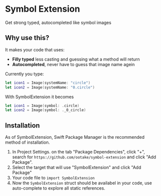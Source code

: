 # Symbol Extension
Get strong typed, autocompleted like symbol images

## Why use this?

It makes your code that uses:
- **Filly typed** less casting and guessing what a method will return
- **Autocompleted**, never have to guess that image name agein

Currently you type:
```swift
let icon1 = Image(systemName: "circle")
let icon2 = Image(systemName: "0.circle")
```

With SymbolExtension it becomes
```swift
let icon1 = Image(symbol: .circle)
let icon2 = Image(symbol: ._0_circle)
```

## Installation

As of SymbolExtension, Swift Package Manager is the recommended method of installation.

1. In Project Settings. on the tab "Package Dependencies", click "+", search for `https://github.com/ootake/symbol-extension` and click "Add Package".
2. Select the target that will use "SymbolExtension" and click "Add Package"
3. Your code file to `import SymbolExtension`
4. Now the `SymbolExtension` struct should be availabel in your code, use auto-complete to explore all static references.

